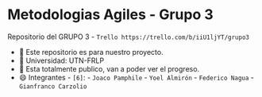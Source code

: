 # Metodologias Agiles - Grupo 3
Repositorio del GRUPO 3 - `Trello https://trello.com/b/iiU1ljYT/grupo3`
- 🔭 Este repositorio es para nuestro proyecto.
- 🤔 Universidad: UTN-FRLP
- 💬 Esta totalmente publico, van a poder ver el progreso.
- 😄 Integrantes - `[6]`:
                      - `Joaco Pamphile`
                      - `Yoel Almirón`
                      - `Federico Nagua`
                      - `Gianfranco Carzolio`

